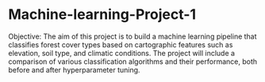 # Machine-learning-Project-1
Objective:
The aim of this project is to build a machine learning pipeline that classifies forest
cover types based on cartographic features such as elevation, soil type, and
climatic conditions. The project will include a comparison of various classification
algorithms and their performance, both before and after hyperparameter tuning.
